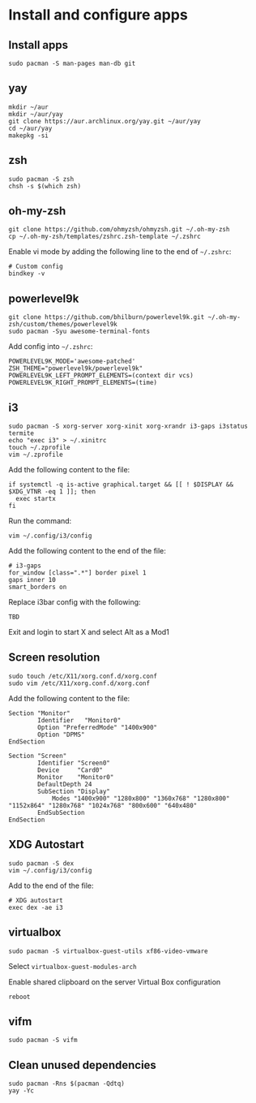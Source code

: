 # Install and configure apps

## Install apps
```
sudo pacman -S man-pages man-db git
```

## yay
```
mkdir ~/aur
mkdir ~/aur/yay
git clone https://aur.archlinux.org/yay.git ~/aur/yay
cd ~/aur/yay
makepkg -si
```

## zsh
```
sudo pacman -S zsh
chsh -s $(which zsh)
```

## oh-my-zsh
```
git clone https://github.com/ohmyzsh/ohmyzsh.git ~/.oh-my-zsh
cp ~/.oh-my-zsh/templates/zshrc.zsh-template ~/.zshrc
```

Enable vi mode by adding the following line to the end of `~/.zshrc`:

```
# Custom config
bindkey -v
```

## powerlevel9k
```
git clone https://github.com/bhilburn/powerlevel9k.git ~/.oh-my-zsh/custom/themes/powerlevel9k
sudo pacman -Syu awesome-terminal-fonts
```

Add config into `~/.zshrc`:
```
POWERLEVEL9K_MODE='awesome-patched'
ZSH_THEME="powerlevel9k/powerlevel9k"
POWERLEVEL9K_LEFT_PROMPT_ELEMENTS=(context dir vcs)
POWERLEVEL9K_RIGHT_PROMPT_ELEMENTS=(time)
```

## i3
```
sudo pacman -S xorg-server xorg-xinit xorg-xrandr i3-gaps i3status termite
echo "exec i3" > ~/.xinitrc
touch ~/.zprofile
vim ~/.zprofile
```

Add the following content to the file:

```
if systemctl -q is-active graphical.target && [[ ! $DISPLAY && $XDG_VTNR -eq 1 ]]; then
  exec startx
fi
```

Run the command:

```
vim ~/.config/i3/config
```

Add the following content to the end of the file:

```
# i3-gaps
for_window [class=".*"] border pixel 1
gaps inner 10
smart_borders on
```

Replace i3bar config with the following:

```
TBD
```

Exit and login to start X and select Alt as a Mod1

## Screen resolution

```
sudo touch /etc/X11/xorg.conf.d/xorg.conf
sudo vim /etc/X11/xorg.conf.d/xorg.conf
```

Add the following content to the file:

```
Section "Monitor"
        Identifier   "Monitor0"
        Option "PreferredMode" "1400x900"
        Option "DPMS"
EndSection

Section "Screen"
        Identifier "Screen0"
        Device     "Card0"
        Monitor    "Monitor0"
        DefaultDepth 24
        SubSection "Display"
            Modes "1400x900" "1280x800" "1360x768" "1280x800" "1152x864" "1280x768" "1024x768" "800x600" "640x480"
        EndSubSection
EndSection
```

## XDG Autostart
```
sudo pacman -S dex
vim ~/.config/i3/config
```

Add to the end of the file:

```
# XDG autostart
exec dex -ae i3
```

## virtualbox
```
sudo pacman -S virtualbox-guest-utils xf86-video-vmware
```

Select `virtualbox-guest-modules-arch`

Enable shared clipboard on the server Virtual Box configuration

```
reboot
```

## vifm

```
sudo pacman -S vifm
```

## Clean unused dependencies
```
sudo pacman -Rns $(pacman -Qdtq)
yay -Yc
```